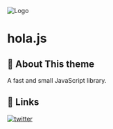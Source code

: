 ![Logo](https://i.postimg.cc/kGM7hz0k/pngaaa-com-822734.png)
# hola.js
  
## 🚀 About This theme

A fast and small JavaScript library.
## 🔗 Links


[![twitter](https://img.shields.io/badge/twitter-1DA1F2?style=for-the-badge&logo=twitter&logoColor=white)](https://twitter.com/RuizSantaclara)

  